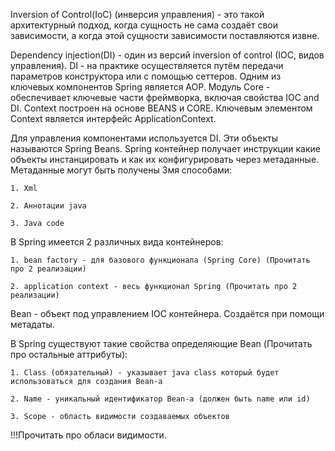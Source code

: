 Inversion of Control(IoC) (инверсия управления) - это такой архитектурный подход, когда сущность не сама создаёт свои зависимости, а когда этой сущности зависимости поставляются извне.

Dependency injection(DI) - один из версий inversion of control (IOC, видов управления). DI - на практике осуществляется путём передачи параметров конструктора или с помощью сеттеров. Одним из ключевых компонентов Spring является AOP. Модуль Core - обеспечивает ключевые части фреймворка, включая свойства IOC and DI. Context построен на основе BEANS и CORE. Ключевым элементом Context является интерфейс ApplicationContext. 

Для управления компонентами используется DI. Эти объекты называются Spring Beans. Spring контейнер получает инструкции какие объекты инстанцировать и как их конфигурировать через метаданные. Метаданные могут быть получены 3мя способами:

    1. Xml
    
    2. Аннотации java
    
    3. Java code
    
В Spring имеется 2 различных вида контейнеров:

    1. bean factory - для базового функционала (Spring Core) (Прочитать про 2 реализации)
    
    2. application context - весь функционал Spring (Прочитать про 2 реализации)
    
Bean - объект под управлением IOС контейнера. Создаётся при помощи метадаты. 

В Spring существуют такие свойства определяющие Bean (Прочитать про остальные аттрибуты):

    1. Class (обязательный) - указывает java class который будет использоваться для создания Bean-a
    
    2. Name - уникальный идентификатор Bean-a (должен быть name или id)
    
    3. Scope - область видимости создаваемых объектов
    
!!!Прочитать про обласи видимости.
